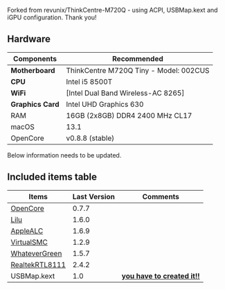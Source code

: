 
Forked from revunix/ThinkCentre-M720Q - using ACPI, USBMap.kext and iGPU configuration. Thank you!

## Hardware
Components | Recommended
------------ | -------------
**Motherboard** | ThinkCentre M720Q Tiny - Model: 002CUS
**CPU** | Intel i5 8500T 
**WiFi** | [Intel Dual Band Wireless-AC 8265]
**Graphics Card** | Intel UHD Graphics 630
RAM | 16GB (2x8GB) DDR4 2400 MHz CL17
macOS | 13.1
OpenCore | v0.8.8 (stable)


Below information needs to be updated.

## Included items table
Items | Last Version | Comments
------------ | ------------- | -------------
[OpenCore](https://github.com/acidanthera/OpenCorePkg/releases) | 0.7.7 |
[Lilu](https://github.com/acidanthera/Lilu/releases/latest) | 1.6.0 | 
[AppleALC](https://github.com/acidanthera/AppleALC/releases/latest) | 1.6.9 |
[VirtualSMC](https://github.com/acidanthera/VirtualSMC/releases/latest) | 1.2.9 |
[WhateverGreen](https://github.com/acidanthera/whatevergreen/releases/latest) | 1.5.7 |
[RealtekRTL8111](https://github.com/RehabMan/OS-X-Realtek-Network) | 2.4.2 |
USBMap.kext | 1.0 | **[you have to created it!!](https://github.com/corpnewt/USBMap)**
